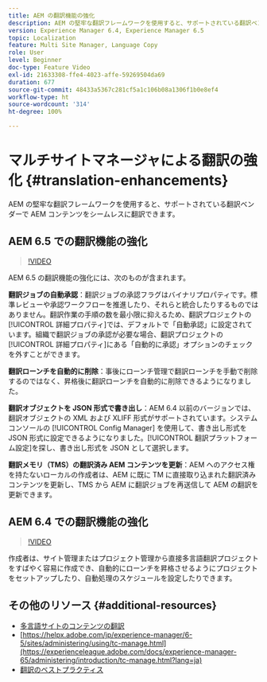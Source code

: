 ```yaml
---
title: AEM の翻訳機能の強化
description: AEM の堅牢な翻訳フレームワークを使用すると、サポートされている翻訳ベンダーで AEM コンテンツをシームレスに翻訳できます。最新の機能強化について説明します。
version: Experience Manager 6.4, Experience Manager 6.5
topic: Localization
feature: Multi Site Manager, Language Copy
role: User
level: Beginner
doc-type: Feature Video
exl-id: 21633308-ffe4-4023-affe-59269504da69
duration: 677
source-git-commit: 48433a5367c281cf5a1c106b08a1306f1b0e8ef4
workflow-type: ht
source-wordcount: '314'
ht-degree: 100%

---
```


# マルチサイトマネージャによる翻訳の強化 {#translation-enhancements}

AEM の堅牢な翻訳フレームワークを使用すると、サポートされている翻訳ベンダーで AEM コンテンツをシームレスに翻訳できます。

## AEM 6.5 での翻訳機能の強化

>[!VIDEO](https://video.tv.adobe.com/v/34395?quality=12&learn=on&captions=jpn)

AEM 6.5 の翻訳機能の強化には、次のものが含まれます。

**翻訳ジョブの自動承認**：翻訳ジョブの承認フラグはバイナリプロパティです。標準レビューや承認ワークフローを推進したり、それらと統合したりするものではありません。翻訳作業の手順の数を最小限に抑えるため、翻訳プロジェクトの[!UICONTROL 詳細プロパティ]では、デフォルトで「自動承認」に設定されています。組織で翻訳ジョブの承認が必要な場合、翻訳プロジェクトの[!UICONTROL 詳細プロパティ]にある「自動的に承認」オプションのチェックを外すことができます。

**翻訳ローンチを自動的に削除**：事後にローンチ管理で翻訳ローンチを手動で削除するのではなく、昇格後に翻訳ローンチを自動的に削除できるようになりました。

**翻訳オブジェクトを JSON 形式で書き出し**：AEM 6.4 以前のバージョンでは、翻訳オブジェクトの XML および XLIFF 形式がサポートされています。システムコンソールの [!UICONTROL Config Manager] を使用して、書き出し形式を JSON 形式に設定できるようになりました。[!UICONTROL 翻訳プラットフォーム設定]を探し、書き出し形式を JSON として選択します。

**翻訳メモリ（TMS）の翻訳済み AEM コンテンツを更新**：AEM へのアクセス権を持たないローカルの作成者は、AEM に既に TM に直接取り込まれた翻訳済みコンテンツを更新し、TMS から AEM に翻訳ジョブを再送信して AEM の翻訳を更新できます。

## AEM 6.4 での翻訳機能の強化

>[!VIDEO](https://video.tv.adobe.com/v/38297?quality=12&learn=on&captions=jpn)

作成者は、サイト管理またはプロジェクト管理から直接多言語翻訳プロジェクトをすばやく容易に作成でき、自動的にローンチを昇格させるようにプロジェクトをセットアップしたり、自動処理のスケジュールを設定したりできます。

## その他のリソース {#additional-resources}

* [多言語サイトのコンテンツの翻訳](https://helpx.adobe.com/jp/experience-manager/6-5/sites/administering/using/translation.html)
* [https://helpx.adobe.com/jp/experience-manager/6-5/sites/administering/using/tc-manage.html](https://experienceleague.adobe.com/docs/experience-manager-65/administering/introduction/tc-manage.html?lang=ja)
* [翻訳のベストプラクティス](https://experienceleague.adobe.com/docs/experience-manager-65/administering/introduction/tc-bp.html?lang=ja)
